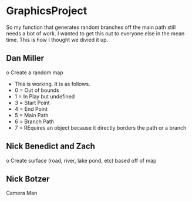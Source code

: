 GraphicsProject
===============
So my function that generates random branches off the main path still needs a bot of work.  I wanted to get this out to everyone else in the mean time.  This is how I thought we divied it up.

Dan Miller
-----------
o Create a random map

- This is working.  It is as follows.
- 0 = Out of bounds
- 1 = In Play but undefined
- 3 = Start Point
- 4 = End Point
- 5 = Main Path
- 6 = Branch Path
- 7 = REquires an object because it directly borders the path or a branch

Nick Benedict and Zach
----------------------
o Create surface (road, river, lake pond, etc) based off of map

Nick Botzer
------------
Camera Man
